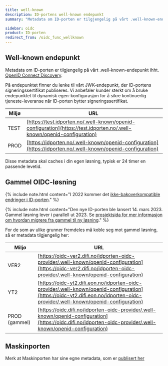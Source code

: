 ```yaml
---
title: well-known
description: ID-portens well-known endepunkt
summary: "Metadata om ID-porten er tilgjengelig på vårt .well-known-endepunkt"

sidebar: oidc
product: ID-porten
redirect_from: /oidc_func_wellknown
---
```



## Well-known endepunkt

Metadata om ID-porten er tilgjengelig på vårt .well-known-endepunkt ihht. [OpenID Connect Discovery](https://openid.net/specs/openid-connect-discovery-1_0.html#ProviderConfig).  

På endepunktet finner du lenke til vårt JWK-endepunkt, der  ID-portens signeringssertifikat publiseres.  Vi anbefaler kunder sterkt om å bruke endepunktet til dynamisk egen-konfigurasjon for å sikre kontinuerlig tjeneste-leveranse når ID-porten bytter signeringssertifikat.


|Miljø|URL|
|-|-|
|TEST|[https://test.idporten.no/.well-known/openid-configuration](https://test.idporten.no/.well-known/openid-configuration)|
|PROD|[https://idporten.no/.well-known/openid-configuration](https://idporten.no/.well-known/openid-configuration)|

Disse metadata skal caches i din egen løsning, typisk er 24 timer en passende levetid.

## Gammel OIDC-løsning


{% include note.html content="I 2022 kommer det [ikke-bakoverkompatible endringer i ID-porten](oidc_protocol_nye_idporten.html)." %}


{% include note.html content="Den nye ID-porten ble lansert 14. mars 2023. Gammel løsning lever i parallell ut 2023. Se [prosjektsida for mer informasjon om hvordan migrere fra gammel til ny løsning](oidc_protocol_nye_idporten.html)." %}

For de som av ulike grunner fremdeles må koble seg mot gammel løsning, så er metadata tilgjengelig her:

|Miljø|URL|
|-|-|
|VER2|[https://oidc-ver2.difi.no/idporten-oidc-provider/.well-known/openid-configuration](https://oidc-ver2.difi.no/idporten-oidc-provider/.well-known/openid-configuration)|
|YT2|[https://oidc-yt2.difi.eon.no/idporten-oidc-provider/.well-known/openid-configuration](https://oidc-yt2.difi.eon.no/idporten-oidc-provider/.well-known/openid-configuration)|
|PROD (gammel)|[https://oidc.difi.no/idporten-oidc-provider/.well-known/openid-configuration](https://oidc.difi.no/idporten-oidc-provider/.well-known/openid-configuration)|



## Maskinporten

Merk at Maskinporten har sine egne metadata, som er [publisert her]({{site.baseurl}}/docs/Maskinporten/maskinporten_func_wellknown)
